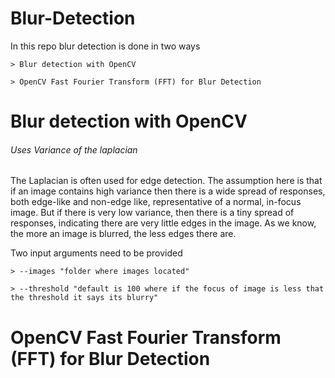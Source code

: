 # Blur-Detection

In this repo blur detection is done in two ways

    > Blur detection with OpenCV

    > OpenCV Fast Fourier Transform (FFT) for Blur Detection

# Blur detection with OpenCV

######  Uses Variance of the laplacian

The Laplacian is often used for edge detection. The assumption here is that if an image contains high variance then there is a wide spread of responses, both edge-like and non-edge like, representative of a normal, in-focus image. But if there is very low variance, then there is a tiny spread of responses, indicating there are very little edges in the image. As we know, the more an image is blurred, the less edges there are.

Two input arguments need to be provided

    > --images "folder where images located"

    > --threshold "default is 100 where if the focus of image is less that the threshold it says its blurry"

# OpenCV Fast Fourier Transform (FFT) for Blur Detection